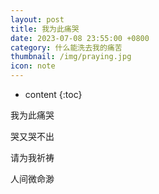 ```yaml
---
layout: post
title: 我为此痛哭
date: 2023-07-08 23:55:00 +0800
category: 什么能洗去我的痛苦
thumbnail: /img/praying.jpg
icon: note
---
```


* content
{:toc}

我为此痛哭

哭又哭不出

请为我祈祷

人间微命渺